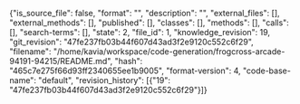 {"is_source_file": false, "format": "", "description": "", "external_files": [], "external_methods": [], "published": [], "classes": [], "methods": [], "calls": [], "search-terms": [], "state": 2, "file_id": 1, "knowledge_revision": 19, "git_revision": "47fe237fb03b44f607d43ad3f2e9120c552c6f29", "filename": "/home/kavia/workspace/code-generation/frogcross-arcade-94191-94215/README.md", "hash": "465c7e275f66d93ff2340655ee1b9005", "format-version": 4, "code-base-name": "default", "revision_history": [{"19": "47fe237fb03b44f607d43ad3f2e9120c552c6f29"}]}